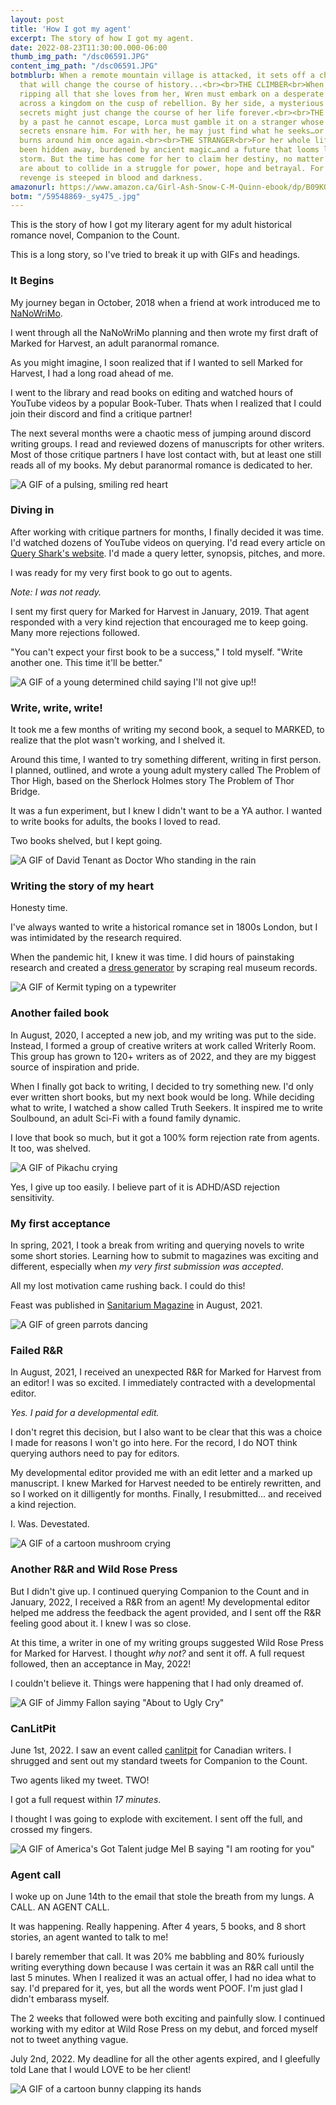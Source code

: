```yaml
---
layout: post
title: 'How I got my agent'
excerpt: The story of how I got my agent.
date: 2022-08-23T11:30:00.000-06:00
thumb_img_path: "/dsc06591.JPG"
content_img_path: "/dsc06591.JPG"
botmblurb: When a remote mountain village is attacked, it sets off a chain reaction
  that will change the course of history...<br><br>THE CLIMBER<br>When tragedy strikes,
  ripping all that she loves from her, Wren must embark on a desperate rescue mission
  across a kingdom on the cusp of rebellion. By her side, a mysterious ally whose
  secrets might just change the course of her life forever.<br><br>THE DRAGONIR<br>Haunted
  by a past he cannot escape, Lorca must gamble it on a stranger whose wild eyes and
  secrets ensnare him. For with her, he may just find what he seeks…or watch as it
  burns around him once again.<br><br>THE STRANGER<br>For her whole life, Sorcha has
  been hidden away, burdened by ancient magic…and a future that looms like a coming
  storm. But the time has come for her to claim her destiny, no matter the price.<br><br>Worlds
  are about to collide in a struggle for power, hope and betrayal. For the path of
  revenge is steeped in blood and darkness.
amazonurl: https://www.amazon.ca/Girl-Ash-Snow-C-M-Quinn-ebook/dp/B09KQM2LDX/
botm: "/59548869-_sy475_.jpg"
---
```


This is the story of how I got my literary agent for my adult historical romance novel, Companion to the Count.

This is a long story, so I've tried to break it up with GIFs and headings.

### It Begins

My journey began in October, 2018 when a friend at work introduced me to [NaNoWriMo](https://nanowrimo.org/).

I went through all the NaNoWriMo planning and then wrote my first draft of Marked for Harvest, an adult paranormal romance.

As you might imagine, I soon realized that if I wanted to sell Marked for Harvest, I had a long road ahead of me.

I went to the library and read books on editing and watched hours of YouTube videos by a popular Book-Tuber. Thats when I realized that I could join their discord and find a critique partner!

The next several months were a chaotic mess of jumping around discord writing groups. I read and reviewed dozens of manuscripts for other writers. Most of those critique partners I have lost contact with, but at least one still reads all of my books. My debut paranormal romance is dedicated to her.

![A GIF of a pulsing, smiling red heart](https://media.giphy.com/media/26BRv0ThflsHCqDrG/giphy.gif)

### Diving in

After working with critique partners for months, I finally decided it was time. I'd watched dozens of YouTube videos on querying. I'd read every article on [Query Shark's website](https://queryshark.blogspot.com/). I'd made a query letter, synopsis, pitches, and more.

I was ready for my very first book to go out to agents.

*Note: I was not ready.*

I sent my first query for Marked for Harvest in January, 2019. That agent responded with a very kind rejection that encouraged me to keep going. Many more rejections followed.

"You can't expect your first book to be a success," I told myself. "Write another one. This time it'll be better."

![A GIF of a young determined child saying I'll not give up!!](https://media.giphy.com/media/2EF04JjLX4vMefHhZZ/giphy.gif)

### Write, write, write!

It took me a few months of writing my second book, a sequel to MARKED, to realize that the plot wasn't working, and I shelved it.

Around this time, I wanted to try something different, writing in first person. I planned, outlined, and wrote a young adult mystery called The Problem of Thor High, based on the Sherlock Holmes story The Problem of Thor Bridge.

It was a fun experiment, but I knew I didn't want to be a YA author. I wanted to write books for adults, the books I loved to read.

Two books shelved, but I kept going.

![A GIF of David Tenant as Doctor Who standing in the rain](https://media.giphy.com/media/Jq7y34Hgfy01y/giphy.gif)

### Writing the story of my heart

Honesty time.

I've always wanted to write a historical romance set in 1800s London, but I was intimidated by the research required.

When the pandemic hit, I knew it was time. I did hours of painstaking research and created a [dress generator](/dress-generator) by scraping real museum records.

![A GIF of Kermit typing on a typewriter](https://media.giphy.com/media/LmBsnpDCuturMhtLfw/giphy.gif)

### Another failed book

In August, 2020, I accepted a new job, and my writing was put to the side. Instead, I formed a group of creative writers at work called Writerly Room. This group has grown to 120+ writers as of 2022, and they are my biggest source of inspiration and pride.

When I finally got back to writing, I decided to try something new. I'd only ever written short books, but my next book would be long. While deciding what to write, I watched a show called Truth Seekers. It inspired me to write Soulbound, an adult Sci-Fi with a found family dynamic.

I love that book so much, but it got a 100% form rejection rate from agents. It too, was shelved.

![A GIF of Pikachu crying](https://media.giphy.com/media/L95W4wv8nnb9K/giphy.gif)

Yes, I give up too easily. I believe part of it is ADHD/ASD rejection sensitivity.

### My first acceptance

In spring, 2021, I took a break from writing and querying novels to write some short stories. Learning how to submit to magazines was exciting and different, especially when *my very first submission was accepted*. 

All my lost motivation came rushing back. I could do this!

Feast was published in [Sanitarium Magazine](https://www.amazon.com/Sanitarium-Magazine-Issue/dp/B09CKYSY7N) in August, 2021.

![A GIF of green parrots dancing](https://media.giphy.com/media/ZUomWFktUWpFu/giphy-downsized-large.gif)

### Failed R&R

In August, 2021, I received an unexpected R&R for Marked for Harvest from an editor! I was so excited. I immediately contracted with a developmental editor.

*Yes. I paid for a developmental edit.*

I don't regret this decision, but I also want to be clear that this was a choice I made for reasons I won't go into here. For the record, I do NOT think querying authors need to pay for editors.

My developmental editor provided me with an edit letter and a marked up manuscript. I knew Marked for Harvest needed to be entirely rewritten, and so I worked on it dilligently for months. Finally, I resubmitted... and received a kind rejection.

I. Was. Devestated.

![A GIF of a cartoon mushroom crying](https://media.giphy.com/media/zt1q7lREccTi4n9ohB/giphy.gif)

### Another R&R and Wild Rose Press

But I didn't give up. I continued querying Companion to the Count and in January, 2022, I received a R&R from an agent! My developmental editor helped me address the feedback the agent provided, and I sent off the R&R feeling good about it. I knew I was so close.

At this time, a writer in one of my writing groups suggested Wild Rose Press for Marked for Harvest. I thought *why not?* and sent it off. A full request followed, then an acceptance in May, 2022!

I couldn't believe it. Things were happening that I had only dreamed of.

![A GIF of Jimmy Fallon saying "About to Ugly Cry"](https://media.giphy.com/media/3oKIPxUEW6L9OX8vPW/giphy.gif)

### CanLitPit

June 1st, 2022. I saw an event called [canlitpit](https://digiwriting.com/canlitpit/) for Canadian writers. I shrugged and sent out my standard tweets for Companion to the Count.

Two agents liked my tweet. TWO!

I got a full request within *17 minutes*.

I thought I was going to explode with excitement. I sent off the full, and crossed my fingers.

![A GIF of America's Got Talent judge Mel B saying "I am rooting for you"](https://media.giphy.com/media/1iTX9tGRTTTVZb7q/giphy.gif)

### Agent call

I woke up on June 14th to the email that stole the breath from my lungs. A CALL. AN AGENT CALL.

It was happening. Really happening. After 4 years, 5 books, and 8 short stories, an agent wanted to talk to me!

I barely remember that call. It was 20% me babbling and 80% furiously writing everything down because I was certain it was an R&R call until the last 5 minutes. When I realized it was an actual offer, I had no idea what to say. I'd prepared for it, yes, but all the words went POOF. I'm just glad I didn't embarass myself.

The 2 weeks that followed were both exciting and painfully slow. I continued working with my editor at Wild Rose Press on my debut, and forced myself not to tweet anything vague.

July 2nd, 2022. My deadline for all the other agents expired, and I gleefully told Lane that I would LOVE to be her client!

![A GIF of a cartoon bunny clapping its hands](https://media.giphy.com/media/MeIucAjPKoA120R7sN/giphy.gif)